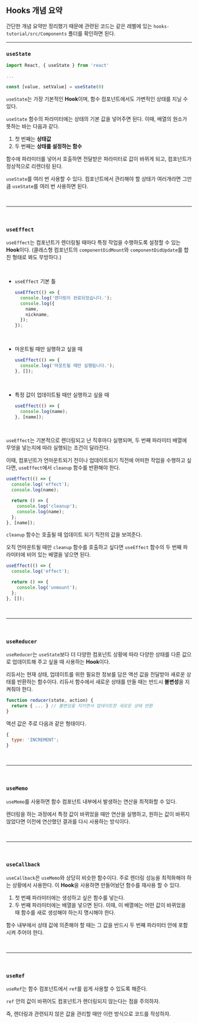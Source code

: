 ## Hooks 개념 요약

간단한 개념 요약만 정리했기 때문에 관련된 코드는 같은 레벨에 있는 `hooks-tutorial/src/Components` 폴더를 확인하면 된다.

---

### `useState`

```js
import React, { useState } from 'react'

...

const [value, setValue] = useState(0)
```

`useState`는 가장 기본적인 **Hook**이며, 함수 컴포넌트에서도 가변적인 상태를 지닐 수 있다.

`useState` 함수의 파라미터에는 상태의 기본 값을 넣어주면 된다.
이때, 배열의 원소가 뜻하는 바는 다음과 같다.

1. 첫 번째는 **상태값**
2. 두 번째는 **상태를 설정하는 함수**

함수에 파라미터를 넣어서 호출하면 전달받은 파라미터로 값이 바뀌게 되고, 컴포넌트가 정상적으로 리렌더링 된다.

`useState`를 여러 번 사용할 수 있다. 컴포넌트에서 관리해야 할 상태가 여러개라면 그만큼 `useState`를 여러 번 사용하면 된다.

<br />

---

<br />

### `useEffect`

`useEffect`는 컴포넌트가 렌더링될 때마다 특정 작업을 수행하도록 설정할 수 있는 **Hook**이다. (클래스형 컴포넌트의 `componentDidMount`와 `componentDidUpdate`를 합친 형태로 봐도 무방하다.)

<br />

- `useEffect` 기본 틀
  ```js
  useEffect(() => {
    console.log('렌더링이 완료되었습니다.');
    console.log({
      name,
      nickname,
    });
  });
  ```

<br />

- 마운트될 때만 실행하고 싶을 때
  ```js
  useEffect(() => {
    console.log('마운트될 때만 실행됩니다.');
  }, []);
  ```

<br />

- 특정 값이 업데이트될 때만 실행하고 싶을 때
  ```js
  useEffect(() => {
    console.log(name);
  }, [name]);
  ```

<br />

`useEffect`는 기본적으로 렌더링되고 난 직후마다 실행되며, 두 번째 파라미터 배열에 무엇을 넣는지에 따라 실행되는 조건이 달라진다.

이때, 컴포넌트가 언마운트되기 전이나 업데이트되기 직전에 어떠한 작업을 수행하고 싶다면, `useEffect`에서 `cleanup` 함수를 반환해야 한다.

```js
useEffect(() => {
  console.log('effect');
  console.log(name);

  return () => {
    console.log('cleanup');
    console.log(name);
  };
}, [name]);
```

`cleanup` 함수는 호출될 때 업데이트 되기 직전의 값을 보여준다.

오직 언마운트될 때만 `cleanup` 함수를 호출하고 싶다면 `useEffect` 함수의 두 번째 파라미터에 비어 있는 배열을 넣으면 된다.

```js
useEffect(() => {
  console.log('effect');

  return () => {
    console.log('unmount');
  };
}, []);
```

<br />

---

<br />

### `useReducer`

`useReducer`는 `useState`보다 더 다양한 컴포넌트 상황에 따라 다양한 상태를 다른 값으로 업데이트해 주고 싶을 때 사용하는 **Hook**이다.

리듀서는 현재 상태, 업데이트를 위한 필요한 정보를 담은 액션 값을 전달받아 새로운 상태를 반환하는 함수이다. 리듀서 함수에서 새로운 상태를 만들 때는 반드시 **불변성**을 지켜줘야 한다.

```js
function reducer(state, action) {
  return { ... } // 불변성을 지키면서 업데이트한 새로운 상태 반환
}
```

액션 값은 주로 다음과 같은 형태이다.

```js
{
  type: 'INCREMENT';
}
```

<br />

---

<br />

### `useMemo`

`useMemo`를 사용하면 함수 컴포넌트 내부에서 발생하는 연산을 최적화할 수 있다.

렌더링을 하는 과정에서 특정 값이 바뀌었을 때만 연산을 실행하고, 원하는 값이 바뀌지 않았다면 이전에 연산했던 결과를 다시 사용하는 방식이다.

<br />

---

<br />

### `useCallback`

`useCallback`은 `useMemo`와 상당히 비슷한 함수이다. 주로 렌더링 성능을 최적화해야 하는 상황에서 사용한다. 이 **Hook**을 사용하면 만들어놨던 함수를 재사용 할 수 있다.

1. 첫 번째 파라미터에는 생성하고 싶은 함수를 넣는다.
2. 두 번째 파라미터에는 배열을 넣으면 된다. 이때, 이 배열에는 어떤 값이 바뀌었을 때 함수를 새로 생성해야 하는지 명시해야 한다.

함수 내부에서 상태 값에 의존해야 할 때는 그 값을 반드시 두 번째 파라미터 안에 포함시켜 주어야 한다.

<br />

---

<br />

### `useRef`

`useRef`는 함수 컴포넌트에서 `ref`를 쉽게 사용할 수 있도록 해준다.

`ref` 안의 값이 바뀌어도 컴포넌트가 렌더링되지 않는다는 점을 주의하자.

즉, 렌더링과 관련되지 않은 값을 관리할 때만 이런 방식으로 코드를 작성하자.
